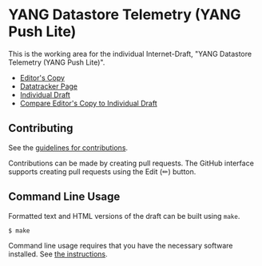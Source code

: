 <!-- regenerate: on (set to off if you edit this file) -->

# YANG Datastore Telemetry (YANG Push Lite)

This is the working area for the individual Internet-Draft, "YANG Datastore Telemetry (YANG Push Lite)".

* [Editor's Copy](https://rgwilton.github.io/draft-yp-observability/#go.draft-wilton-netconf-yang-push-lite.html)
* [Datatracker Page](https://datatracker.ietf.org/doc/draft-wilton-netconf-yang-push-lite)
* [Individual Draft](https://datatracker.ietf.org/doc/html/draft-wilton-netconf-yang-push-lite)
* [Compare Editor's Copy to Individual Draft](https://rgwilton.github.io/draft-yp-observability/#go.draft-wilton-netconf-yang-push-lite.diff)


## Contributing

See the
[guidelines for contributions](https://github.com/rgwilton/draft-yp-observability/blob/main/CONTRIBUTING.md).

Contributions can be made by creating pull requests.
The GitHub interface supports creating pull requests using the Edit (✏) button.


## Command Line Usage

Formatted text and HTML versions of the draft can be built using `make`.

```sh
$ make
```

Command line usage requires that you have the necessary software installed.  See
[the instructions](https://github.com/martinthomson/i-d-template/blob/main/doc/SETUP.md).

